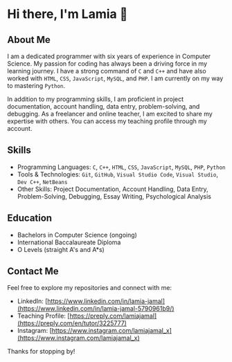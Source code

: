 # Hi there, I'm Lamia 👋

## About Me

I am a dedicated programmer with six years of experience in Computer Science. My passion for coding has always been a driving force in my learning journey. I have a strong command of `C` and `C++` and have also worked with `HTML`, `CSS`, `JavaScript`, `MySQL`, and `PHP`. I am currently on my way to mastering `Python`.

In addition to my programming skills, I am proficient in project documentation, account handling, data entry, problem-solving, and debugging. As a freelancer and online teacher, I am excited to share my expertise with others. You can access my teaching profile through my account.

## Skills

* Programming Languages: `C`, `C++`, `HTML`, `CSS`, `JavaScript`, `MySQL`, `PHP`, `Python`
* Tools & Technologies: `Git`, `GitHub`, `Visual Studio Code`, `Visual Studio`, `Dev C++`, `NetBeans`
* Other Skills: Project Documentation, Account Handling, Data Entry, Problem-Solving, Debugging, Essay Writing, Psychological Analysis

## Education

* Bachelors in Computer Science (ongoing)
* International Baccalaureate Diploma
* O Levels (straight A's and A*s)

## Contact Me

Feel free to explore my repositories and connect with me:

* LinkedIn: [https://www.linkedin.com/in/lamia-jamal](https://www.linkedin.com/in/lamia-jamal-5790961b9/)
* Teaching Profile: [https://preply.com/lamiajamal](https://preply.com/en/tutor/3225777)
* Instagram: [https://www.instagram.com/lamiajamal_x](https://www.instagram.com/lamiajamal_x)

Thanks for stopping by!
